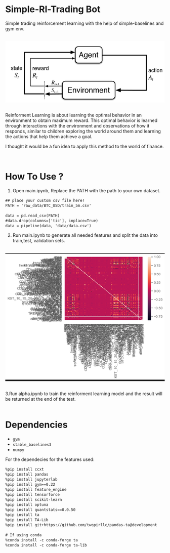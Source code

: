# Simple-Rl-Trading Bot
Simple trading reinforcement learning with the help of simple-baselines and gym env.

<br>

<div align="center">
<img hight="300" width="700" alt="PNG" align="center" src="https://github.com/bhavithran1/bhavithran1/blob/main/assets/rl.png">
</div>
<br>

Reinforment Learning is about learning the optimal behavior in an environment to obtain maximum reward. This optimal behavior is learned through interactions with the environment and observations of how it responds, similar to children exploring the world around them and learning the actions that help them achieve a goal.

I thought it would be a fun idea to apply this method to the world of finance.

<br>

# How To Use ?

1. Open main.ipynb, Replace the PATH with the path to your own dataset.

```
## place your custom csv file here!
PATH = 'raw_data/BTC_USD/train_5m.csv'

data = pd.read_csv(PATH)
#data.drop(columns=['tic'], inplace=True)
data = pipeline(data, 'data/data.csv')
```

2. Run main.ipynb to generate all needed features and split the data into train,test, validation sets.

<br>
<div align="center">
<img hight="300" width="700" alt="PNG" align="center" src="https://github.com/bhavithran1/bhavithran1/blob/main/assets/feats.png">
</div>

<br>

3.Run alpha.ipynb to train the reinforment learning model and the result will be returned at the end of the test.
<br>
<br>
# Dependencies

- `gym`
- `stable_baselines3`
- `numpy`

For the dependecies for the features used:

```
%pip install ccxt
%pip install pandas
%pip install jupyterlab
%pip install gym==0.22
%pip install feature_engine
%pip install tensorforce
%pip install scikit-learn
%pip install optuna
%pip install quantstats==0.0.50
%pip install ta
%pip install TA-Lib
%pip install git+https://github.com/twopirllc/pandas-ta@development

# If using conda 
%conda install -c conda-forge ta
%conda install -c conda-forge ta-lib
```

<br>
<br>
<br>




